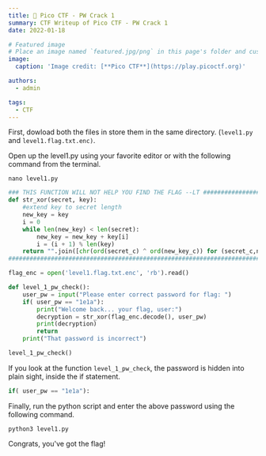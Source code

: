 ```yaml
---
title: 🚩 Pico CTF - PW Crack 1
summary: CTF Writeup of Pico CTF - PW Crack 1
date: 2022-01-18

# Featured image
# Place an image named `featured.jpg/png` in this page's folder and customize its options here.
image:
  caption: 'Image credit: [**Pico CTF**](https://play.picoctf.org)'

authors:
  - admin

tags:
  - CTF
---
```


First, dowload both the files in store them in the same directory. (<code>level1.py</code> and <code>level1.flag.txt.enc)</code>.

Open up the level1.py using your favorite editor or with the following command from the terminal.

```shell
nano level1.py
```


```python
### THIS FUNCTION WILL NOT HELP YOU FIND THE FLAG --LT ########################
def str_xor(secret, key):
    #extend key to secret length
    new_key = key
    i = 0
    while len(new_key) < len(secret):
        new_key = new_key + key[i]
        i = (i + 1) % len(key)        
    return "".join([chr(ord(secret_c) ^ ord(new_key_c)) for (secret_c,new_key_c) in zip(secret,new_key)])
###############################################################################

flag_enc = open('level1.flag.txt.enc', 'rb').read()

def level_1_pw_check():
    user_pw = input("Please enter correct password for flag: ")
    if( user_pw == "1e1a"):
        print("Welcome back... your flag, user:")
        decryption = str_xor(flag_enc.decode(), user_pw)
        print(decryption)
        return
    print("That password is incorrect")

level_1_pw_check()
```

If you look at the function <code>level_1_pw_check</code>, the password is hidden into plain sight, inside the if statement.

```python
if( user_pw == "1e1a"):
```

Finally, run the python script and enter the above password using the following command.

```shell
python3 level1.py
```

Congrats, you've got the flag!